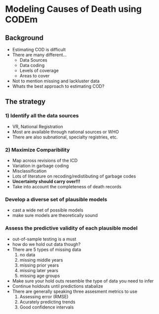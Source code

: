 # Modeling Causes of Death using CODEm  

## Background  
  * Estimating COD is difficult  
  * There are many different...  
	* Data Sources  
	* Data coding  
	* Levels of coverage  
	* Areas to cover  
  * Not to mention missing and lackluster data  
  * Whats the best approach to estimating COD?  
  
## The strategy
### 1) Identify all the data sources  
  * VR, National Registration  
  * Most are available through national sources or WHO  
  * There are also subnational, specialty registries, etc.  
	
### 2) Maximize Comparibility  
  * Map across revisions of the ICD  
  * Variation in garbage coding  
  * Misclassification  
  * Lots of literature on recoding/redistibuting of garbage codes  
  * **Uncertainty should carry over!!!**  
  * Take into account the completeness of death records  
  
### Develop a diverse set of plausible models  
  * cast a wide net of possible models  
  * make sure models are theoretically sound  
  
### Assess the predictive validity of each plausible model  
  * out-of-sample testing is a must  
  * how do we hold out data though?  
  * There are 5 types of missing data  
    1. no data  
	2. missing middle years  
	3. missing prior years  
	4. missing later years  
	5. missing age groups  
  * Make sure your hold outs resemble the type of data you need to infer  
  * Continue holdouts until predictions stabalize  
  * There are generally speaking three assesment metrics to use  
    1. Assessing error (RMSE)  
	2. Acurately predicting trends  
	3. Good confidence intervals  
	
